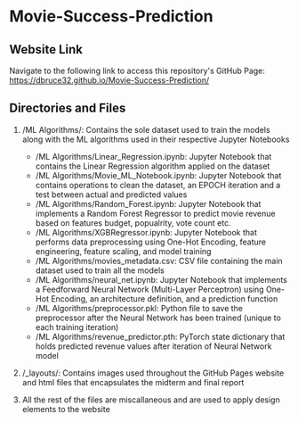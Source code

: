# Movie-Success-Prediction

## Website Link
Navigate to the following link to access this repository's GitHub Page: https://dbruce32.github.io/Movie-Success-Prediction/

## Directories and Files
1. /ML Algorithms/: Contains the sole dataset used to train the models along with the ML algorithms used in their respective Jupyter Notebooks
   - /ML Algorithms/Linear_Regression.ipynb: Jupyter Notebook that contains the Linear Regression algorithm applied on the dataset
   - /ML Algorithms/Movie_ML_Notebook.ipynb: Jupyter Notebook that contains operations to clean the dataset, an EPOCH iteration and a test between actual and predicted values
   - /ML Algorithms/Random_Forest.ipynb: Jupyter Notebook that implements a Random Forest Regressor to predict movie revenue based on features budget, popualrity, vote count etc. 
   - /ML Algorithms/XGBRegressor.ipynb: Jupyter Notebook that performs data preprocessing using One-Hot Encoding, feature engineering, feature scaling, and model training
   - /ML Algorithms/movies_metadata.csv: CSV file containing the main dataset used to train all the models
   - /ML Algorithms/neural_net.ipynb: Jupyter Notebook that implements a Feedforward Neural Network (Multi-Layer Perceptron) using One-Hot Encoding, an architecture definition, and a prediction function
   - /ML Algorithms/preprocessor.pkl: Python file to save the preprocessor after the Neural Network has been trained (unique to each training iteration)
   - /ML Algorithms/revenue_predictor.pth: PyTorch state dictionary that holds predicted revenue values after iteration of Neural Network model
     
2. /_layouts/: Contains images used throughout the GitHub Pages website and html files that encapsulates the midterm and final report
3. All the rest of the files are miscallaneous and are used to apply design elements to the website

